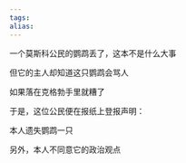 ```yaml
---
tags: 
alias:
---
```

一个莫斯科公民的鹦鹉丢了，这本不是什么大事

但它的主人却知道这只鹦鹉会骂人

如果落在克格勃手里就糟了

于是，这位公民便在报纸上登报声明：

本人遗失鹦鹉一只

另外，本人不同意它的政治观点

